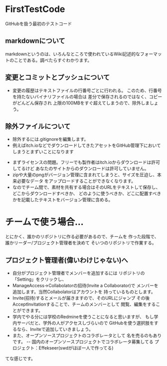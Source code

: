 # FirstTestCode
GitHubを扱う最初のテストコード
## markdownについて
markdownというのは、いろんなところで使われているWiki記述的なフォーマットのことである。調べたらすぐわかります。
## 変更とコミットとプッシュについて
- 変更の履歴はテキストファイルの行番号ごとに行われる。
このため、行番号を持たないバイナリファイルの場合は
差分で保存されるのではなく、コピーがどんどん保存され
上限の100MBをすぐ超えてしまうので、除外しましょう。
## 除外ファイルについて
- 除外するには.gitignoreを編集します。
- 例えばitch.ioなどでダウンロードしてきたアセットをGitHub管理下においてしまうとまずいことになります
+ まずライセンスの問題。フリーでも製作者はitch.ioからダウンロードは許可してるけど
	あなたのサイトからのダウンロードは許可していません。
+ zipや大量のpngがバージョン管理に含まれてしまうと、サイズを圧迫し、本来必要なデータ
	をアップロードすることができなくなります。
+ なのでチーム間で、素材を共有する場合はそのURLをテキストして保存し、どこからダウンロードすべきか、
	どのように使うべきか、どこに配置すべきかを記載したテキストをバージョン管理に含める。
	

# チームで使う場合…
とにかく、誰かのリポジトリに作る必要があるので、チームを
作った段階で、誰かリーダー/プロジェクト管理者を決めて
そいつのリポジトリで作業する。
## プロジェクト管理者(偉いわけじゃない)へ
- 自分がプロジェクト管理者でメンバーを追加するには
リポジトリの「Setting」をクリックし、
- ManageAccess→Collabolatorの招待(Invite a Collaborator)で
メンバーを追加します。当然Collabolatorはアカウントを
持っているものとします。
- Invite(招待)するとメールが届きますので、そのURLにジャンプ
その後AcceptInvitationすることで、チームのメンバーとして
閲覧、編集をすることができます。
- 学内でやる分には学校のRedmineを使うことになると思いますが、
もし学内サーバだと、学外の人がアクセスしづらいので
GitHubを使う選択肢をするなら、Inviteで追加していきましょう。
- また、オープンソースプロジェクトのコラボレータとして
名を売るのもありです。
-- 国内のオープンソースプロジェクトでコラボレータ募集してる
プロジェクト：Effekseer(swdがほぼ一人で作ってる)


てな感じです。
